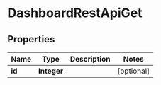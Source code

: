 # DashboardRestApiGet

## Properties
Name | Type | Description | Notes
------------ | ------------- | ------------- | -------------
**id** | **Integer** |  |  [optional]
